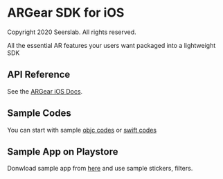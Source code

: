ARGear SDK for iOS
======================
Copyright 2020 Seerslab. All rights reserved.

All the essential AR features your users want packaged into a lightweight SDK

## API Reference

See the [ARGear iOS Docs](//https://docs.argear.io/ios/api-in-detail).

## Sample Codes

You can start with sample [objc codes](//https://github.com/argear/argear-ios-sample/tree/master/sample-objc)
or [swift codes](//https://github.com/argear/argear-ios-sample/tree/master/sample-swift)

## Sample App on Playstore

Donwload sample app from [here](//https://apps.apple.com/kr/app/id1490365456) and use sample stickers, filters.